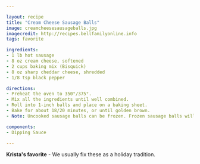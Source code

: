 ```yaml
---

layout: recipe
title: "Cream Cheese Sausage Balls"
image: creamcheesesausageballs.jpg
imagecredit: http://recipes.bellfamilyonline.info
tags: favorite

ingredients:
- 1 lb hot sausage
- 8 oz cream cheese, softened
- 2 cups baking mix (Bisquick)
- 8 oz sharp cheddar cheese, shredded
- 1/8 tsp black pepper

directions:
- Preheat the oven to 350°/375°.
- Mix all the ingredients until well combined.
- Roll into 1-inch balls and place on a baking sheet.
- Bake for about 18/20 minutes, or until golden brown.
- Note: Uncooked sausage balls can be frozen. Frozen sausage balls will take a few minutes longer to cook.

components:
- Dipping Sauce

---
```


**Krista's favorite** - We usually fix these as a holiday tradition.
